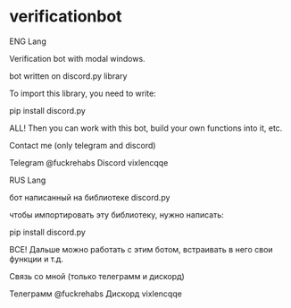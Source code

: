 # verificationbot

ENG Lang

Verification bot with modal windows.

bot written on discord.py library

To import this library, you need to write:

pip install discord.py

ALL! Then you can work with this bot, build your own functions into it, etc.

Contact me (only telegram and discord)

Telegram @fuckrehabs
Discord vixlencqqe


RUS Lang


бот написанный на библиотеке discord.py

чтобы импортировать эту библиотеку, нужно написать:

pip install discord.py

ВСЕ! Дальше можно работать с этим ботом, встраивать в него свои функции и т.д.

Связь со мной (только телеграмм и дискорд)

Телеграмм @fuckrehabs
Дискорд vixlencqqe
